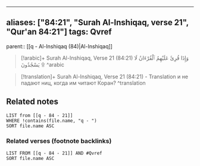 
---
aliases: ["84:21", "Surah Al-Inshiqaq, verse 21", "Qur'an 84:21"]
tags: Qvref
---

parent:: [[q - Al-Inshiqaq (84)|Al-Inshiqaq]]

> [!arabic]+ Surah Al-Inshiqaq, Verse 21 (84:21)
> <span class="quran-arabic">وَإِذَا قُرِئَ عَلَيْهِمُ ٱلْقُرْءَانُ لَا يَسْجُدُونَ ۩</span>
^arabic

> [!translation]+ Surah Al-Inshiqaq, Verse 21 (84:21) - Translation
> и не падают ниц, когда им читают Коран?
^translation



## Related notes
```dataview
LIST from [[q - 84 - 21]]
WHERE !contains(file.name, "q - ")
SORT file.name ASC
```

### Related verses (footnote backlinks)
```dataview
LIST FROM [[q - 84 - 21]] AND #Qvref
SORT file.name ASC
```

